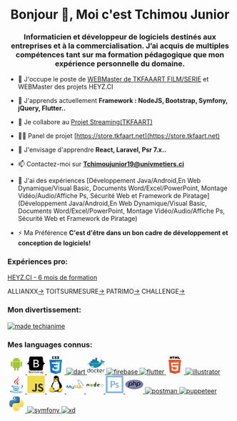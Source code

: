<h1 align="center">Bonjour 👋, Moi c'est Tchimou Junior</h1>
<h3 align="center">Informaticien et développeur de logiciels destinés aux entreprises et à la commercialisation. J’ai acquis de multiples compétences tant sur ma formation pédagogique que mon expérience personnelle du domaine.</h3>

- 🔭 J'occupe le poste de [WEBMaster de TKFAAART FILM/SERIE](https://tkfaart.net) et WEBMaster des projets HEYZ.CI

- 🌱 J'apprends actuellement **Framework : NodeJS, Bootstrap, Symfony, jQuery, Flutter..**

- 👯 Je collabore au [Projet Streaming(TKFAART)](https://tkfaart.net)

- 👨‍💻 Panel de projet [https://store.tkfaart.net](https://store.tkfaart.net)

- 💬 J'envisage d'apprendre **React, Laravel, Psr 7.x..**

- 📫 Contactez-moi sur **Tchimoujunior19@univmetiers.ci**

- 📄 J'ai des expériences [Développement Java/Android,En Web Dynamique/Visual Basic, Documents Word/Excel/PowerPoint, Montage Vidéo/Audio/Affiche Ps, Sécurité Web et Framework de Piratage](Développement Java/Android,En Web Dynamique/Visual Basic, Documents Word/Excel/PowerPoint, Montage Vidéo/Audio/Affiche Ps, Sécurité Web et Framework de Piratage)

- ⚡ Ma Préférence **C'est d'être dans un bon cadre de développement et conception de logiciels!**

<h3 align="left">Expériences pro:</h3>
<p align="left">
<a href="https://heyz.ci" target="blank">HEYZ.CI - 6 mois de formation</a>
</p>
<p align="left">
ALLIANXX<a href="https://allianxx.com" target="blank">-></a>
TOITSURMESURE<a href="https://toitsurmesure.com" target="blank">-></a>
PATRIMO<a href="https://patrimoo.heyz.ci" target="blank">-></a>
CHALLENGE<a href="https://challenge.heyz.ci" target="blank">-></a>
</p>

<h3 align="left">Mon divertissement:</h3>
<p align="left">
<a href="https://www.youtube.com/c/made techianime" target="blank"><img align="center" src="https://raw.githubusercontent.com/rahuldkjain/github-profile-readme-generator/master/src/images/icons/Social/youtube.svg" alt="made techianime" height="30" width="40" /></a>
</p>

<h3 align="left">Mes languages connus:</h3>
<p align="left"> <a href="https://developer.android.com" target="_blank" rel="noreferrer"> <img src="https://raw.githubusercontent.com/devicons/devicon/master/icons/android/android-original-wordmark.svg" alt="android" width="40" height="40"/> </a> <a href="https://getbootstrap.com" target="_blank" rel="noreferrer"> <img src="https://raw.githubusercontent.com/devicons/devicon/master/icons/bootstrap/bootstrap-plain-wordmark.svg" alt="bootstrap" width="40" height="40"/> </a> <a href="https://www.w3schools.com/css/" target="_blank" rel="noreferrer"> <img src="https://raw.githubusercontent.com/devicons/devicon/master/icons/css3/css3-original-wordmark.svg" alt="css3" width="40" height="40"/> </a> <a href="https://dart.dev" target="_blank" rel="noreferrer"> <img src="https://www.vectorlogo.zone/logos/dartlang/dartlang-icon.svg" alt="dart" width="40" height="40"/> </a> <a href="https://www.docker.com/" target="_blank" rel="noreferrer"> <img src="https://raw.githubusercontent.com/devicons/devicon/master/icons/docker/docker-original-wordmark.svg" alt="docker" width="40" height="40"/> </a> <a href="https://firebase.google.com/" target="_blank" rel="noreferrer"> <img src="https://www.vectorlogo.zone/logos/firebase/firebase-icon.svg" alt="firebase" width="40" height="40"/> </a> <a href="https://flutter.dev" target="_blank" rel="noreferrer"> <img src="https://www.vectorlogo.zone/logos/flutterio/flutterio-icon.svg" alt="flutter" width="40" height="40"/> </a> <a href="https://www.w3.org/html/" target="_blank" rel="noreferrer"> <img src="https://raw.githubusercontent.com/devicons/devicon/master/icons/html5/html5-original-wordmark.svg" alt="html5" width="40" height="40"/> </a> <a href="https://www.adobe.com/in/products/illustrator.html" target="_blank" rel="noreferrer"> <img src="https://www.vectorlogo.zone/logos/adobe_illustrator/adobe_illustrator-icon.svg" alt="illustrator" width="40" height="40"/> </a> <a href="https://www.java.com" target="_blank" rel="noreferrer"> <img src="https://raw.githubusercontent.com/devicons/devicon/master/icons/java/java-original.svg" alt="java" width="40" height="40"/> </a> <a href="https://developer.mozilla.org/en-US/docs/Web/JavaScript" target="_blank" rel="noreferrer"> <img src="https://raw.githubusercontent.com/devicons/devicon/master/icons/javascript/javascript-original.svg" alt="javascript" width="40" height="40"/> </a> <a href="https://www.linux.org/" target="_blank" rel="noreferrer"> <img src="https://raw.githubusercontent.com/devicons/devicon/master/icons/linux/linux-original.svg" alt="linux" width="40" height="40"/> </a> <a href="https://www.mysql.com/" target="_blank" rel="noreferrer"> <img src="https://raw.githubusercontent.com/devicons/devicon/master/icons/mysql/mysql-original-wordmark.svg" alt="mysql" width="40" height="40"/> </a> <a href="https://nodejs.org" target="_blank" rel="noreferrer"> <img src="https://raw.githubusercontent.com/devicons/devicon/master/icons/nodejs/nodejs-original-wordmark.svg" alt="nodejs" width="40" height="40"/> </a> <a href="https://www.photoshop.com/en" target="_blank" rel="noreferrer"> <img src="https://raw.githubusercontent.com/devicons/devicon/master/icons/photoshop/photoshop-line.svg" alt="photoshop" width="40" height="40"/> </a> <a href="https://www.php.net" target="_blank" rel="noreferrer"> <img src="https://raw.githubusercontent.com/devicons/devicon/master/icons/php/php-original.svg" alt="php" width="40" height="40"/> </a> <a href="https://postman.com" target="_blank" rel="noreferrer"> <img src="https://www.vectorlogo.zone/logos/getpostman/getpostman-icon.svg" alt="postman" width="40" height="40"/> </a> <a href="https://github.com/puppeteer/puppeteer" target="_blank" rel="noreferrer"> <img src="https://www.vectorlogo.zone/logos/pptrdev/pptrdev-official.svg" alt="puppeteer" width="40" height="40"/> </a> <a href="https://www.python.org" target="_blank" rel="noreferrer"> <img src="https://raw.githubusercontent.com/devicons/devicon/master/icons/python/python-original.svg" alt="python" width="40" height="40"/> </a> <a href="https://symfony.com" target="_blank" rel="noreferrer"> <img src="https://symfony.com/logos/symfony_black_03.svg" alt="symfony" width="40" height="40"/> </a> <a href="https://www.adobe.com/products/xd.html" target="_blank" rel="noreferrer"> <img src="https://cdn.worldvectorlogo.com/logos/adobe-xd.svg" alt="xd" width="40" height="40"/> </a> </p>


